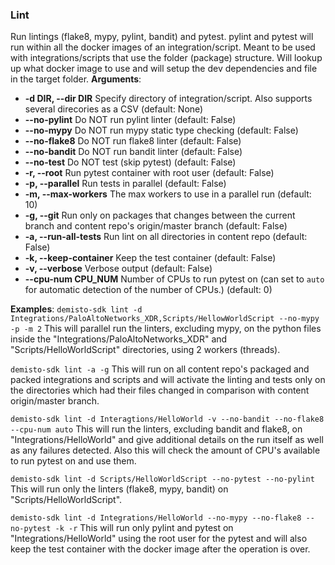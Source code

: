 ### Lint

Run lintings (flake8, mypy, pylint, bandit) and pytest.
pylint and pytest will run within all the docker images of an integration/script. Meant to be used with integrations/scripts that use the folder (package) structure. Will lookup up what docker image to use and will setup the dev dependencies and file in the target folder.
**Arguments**:
* **-d DIR, --dir DIR**
  Specify directory of integration/script. Also supports several direcories as a CSV (default: None)
* **--no-pylint**
  Do NOT run pylint linter (default: False)
* **--no-mypy**
  Do NOT run mypy static type checking (default: False)
* **--no-flake8**
  Do NOT run flake8 linter (default: False)
* **--no-bandit**
  Do NOT run bandit linter (default: False)
* **--no-test**
  Do NOT test (skip pytest) (default: False)
* **-r, --root**
  Run pytest container with root user (default: False)
* **-p, --parallel**
  Run tests in parallel (default: False)
* **-m, --max-workers**
  The max workers to use in a parallel run (default: 10)
* **-g, --git**
  Run only on packages that changes between the current branch and content repo's origin/master branch (default: False)
* **-a, --run-all-tests**
  Run lint on all directories in content repo (default: False)
* **-k, --keep-container**
  Keep the test container (default: False)
* **-v, --verbose**
  Verbose output (default: False)
* **--cpu-num CPU_NUM**
  Number of CPUs to run pytest on (can set to `auto` for automatic detection of the number of CPUs.) (default: 0)


**Examples**:
`demisto-sdk lint -d Integrations/PaloAltoNetworks_XDR,Scripts/HellowWorldScript --no-mypy -p -m 2`
This will parallel run the linters, excluding mypy, on the python files inside the "Integrations/PaloAltoNetworks_XDR" and "Scripts/HelloWorldScript" directories, using 2 workers (threads).

`demisto-sdk lint -a -g`
This will run on all content repo's packaged and packed integrations and scripts and will activate the linting and tests only on the directories which had their files changed in comparison with content origin/master branch.

`demisto-sdk lint -d Interagtions/HelloWorld -v --no-bandit --no-flake8 --cpu-num auto`
This will run the linters, excluding bandit and flake8, on "Integrations/HelloWorld" and give additional details on the run itself as well as any failures detected.
Also this will check the amount of CPU's available to run pytest on and use them.

`demisto-sdk lint -d Scripts/HelloWorldScript --no-pytest --no-pylint`
This will run only the linters (flake8, mypy, bandit) on "Scripts/HelloWorldScript".

`demisto-sdk lint -d Integrations/HelloWorld --no-mypy --no-flake8 --no-pytest -k -r`
This will run only pylint and pytest on "Integrations/HelloWorld" using the root user for the pytest and will also keep the test container with the docker image after the operation is over.
